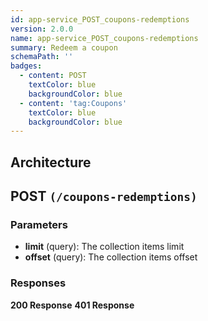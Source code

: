 ```yaml
---
id: app-service_POST_coupons-redemptions
version: 2.0.0
name: app-service_POST_coupons-redemptions
summary: Redeem a coupon
schemaPath: ''
badges:
  - content: POST
    textColor: blue
    backgroundColor: blue
  - content: 'tag:Coupons'
    textColor: blue
    backgroundColor: blue
---
```

## Architecture
<NodeGraph />



## POST `(/coupons-redemptions)`

### Parameters
- **limit** (query): The collection items limit
- **offset** (query): The collection items offset




### Responses
**200 Response**
<SchemaViewer file="response-200.json" maxHeight="500" id="response-200" />
      **401 Response**
<SchemaViewer file="response-401.json" maxHeight="500" id="response-401" />
